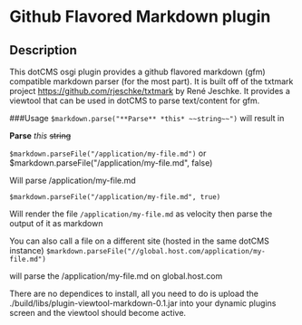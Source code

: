 # Github Flavored Markdown plugin

## Description
This dotCMS osgi plugin provides a github flavored markdown (gfm) compatible markdown parser (for the most part).  It is built off of the txtmark project  https://github.com/rjeschke/txtmark by René Jeschke.  It provides a viewtool that can be used in dotCMS to parse text/content for gfm.

###Usage
`$markdown.parse("**Parse** *this* ~~string~~")` will result in

**Parse** *this* ~~string~~


`$markdown.parseFile("/application/my-file.md")`
or
$markdown.parseFile("/application/my-file.md", false)

Will parse /application/my-file.md


`$markdown.parseFile("/application/my-file.md", true)`

Will render the file `/application/my-file.md` as velocity then parse the output of it as markdown

You can also call a file on a different site (hosted in the same dotCMS instance)
`$markdown.parseFile("//global.host.com/application/my-file.md")`

will parse the /application/my-file.md on global.host.com

There are no dependices to install, all you need to do is upload the ./build/libs/plugin-viewtool-markdown-0.1.jar into your dynamic plugins screen and the viewtool should become active.



